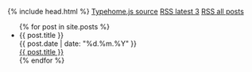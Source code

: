 {% include head.html %}
<a href="https://nobodymr.github.io/stories_feed/assets/typehome.js" target="_blank" rel="noopener noreferrer nofollow">Typehome.js source</a>
<a href="https://nobodymr.github.io/stories_feed/feed.xml" target="_blank" rel="noopener noreferrer nofollow">RSS latest 3</a>
<a href="https://nobodymr.github.io/stories_feed/allfeeds.xml" target="_blank" rel="noopener noreferrer nofollow">RSS all posts</a>

<ul>
  {% for post in site.posts %}
    <li>
      <div id="{{ post.storyid }}" class="stories_trigger btn btn-block btn-link text-left shadow">{{ post.title }}<br><span class="badge badge-{% if (site.time == post.date) %}success{% else %}secondary{% endif %}">{{ post.date | date: "%d.%m.%Y" }}</span>
      </div>
      <a href="{{ site.url }}{{ post.url }}">{{ post.title }}</a>
    </li>
  {% endfor %}
</ul>
